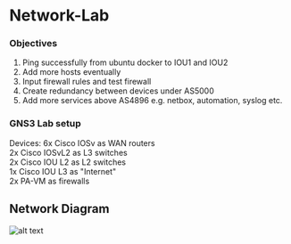 # Network-Lab

### Objectives  
1. Ping successfully from ubuntu docker to IOU1 and IOU2  
2. Add more hosts eventually  
3. Input firewall rules and test firewall  
4. Create redundancy between devices under AS5000  
5. Add more services above AS4896 e.g. netbox, automation, syslog etc.

### GNS3 Lab setup

Devices:
6x Cisco IOSv as WAN routers  
2x Cisco IOSvL2 as L3 switches  
2x Cisco IOU L2 as L2 switches  
1x Cisco IOU L3 as "Internet"  
2x PA-VM as firewalls  


## Network Diagram  
![alt text](https://github.com/fawnorange/Network-Lab/blob/main/Network%20Lab%20diagram.png)
